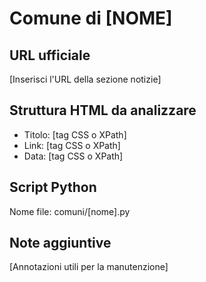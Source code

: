 # Comune di [NOME]

## URL ufficiale
[Inserisci l'URL della sezione notizie]

## Struttura HTML da analizzare
- Titolo: [tag CSS o XPath]
- Link: [tag CSS o XPath]
- Data: [tag CSS o XPath]

## Script Python
Nome file: comuni/[nome].py

## Note aggiuntive
[Annotazioni utili per la manutenzione]

